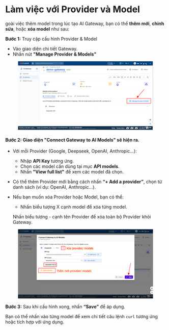 # Làm việc với Provider và Model

goài việc thêm model trong lúc tạo AI Gateway, bạn có thể **thêm mới**, **chỉnh sửa**, hoặc **xóa model** như sau:

**Bước 1:** Truy cập cấu hình Provider & Model

* Vào giao diện chi tiết Gateway.
* Nhấn nút **"Manage Provider & Models"**

<figure><img src="../../../../.gitbook/assets/image (2) (1) (1) (1) (1) (1) (1) (1).png" alt=""><figcaption></figcaption></figure>

#### Bước 2: Giao diện **"Connect Gateway to AI Models"** sẽ hiện ra.

* Với mỗi Provider (Google, Deepseek, OpenAI, Anthropic…):
  * Nhập **API Key** tương ứng.
  * Chọn các model cần dùng tại mục **API models**.
  * Nhấn **"View full list"** để xem các model đã chọn.
* Có thể thêm Provider mới bằng cách nhấn **“+ Add a provider”**, chọn từ danh sách (ví dụ: OpenAI, Anthropic...).
*   Nếu bạn muốn xóa Provider hoặc Model, bạn có thể:

    * Nhấn biểu tượng X cạnh model để xóa từng model.

    Nhấn biểu tượng - cạnh tên Provider để xóa toàn bộ Provider khỏi Gateway.

<figure><img src="../../../../.gitbook/assets/image (3) (1) (1) (1) (1) (1) (1).png" alt=""><figcaption></figcaption></figure>

**Bước 3:** Sau khi cấu hình xong, nhấn **“Save”** để áp dụng.

Bạn có thể nhấn vào từng model để xem chi tiết câu lệnh `curl` tương ứng hoặc tích hợp với ứng dụng.
